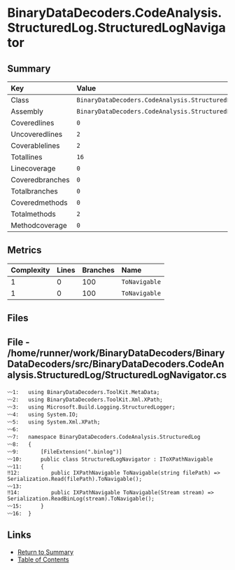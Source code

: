 ﻿# BinaryDataDecoders.CodeAnalysis.StructuredLog.StructuredLogNavigator

## Summary

| Key             | Value                                                                  |
| :-------------- | :--------------------------------------------------------------------- |
| Class           | `BinaryDataDecoders.CodeAnalysis.StructuredLog.StructuredLogNavigator` |
| Assembly        | `BinaryDataDecoders.CodeAnalysis.StructuredLog`                        |
| Coveredlines    | `0`                                                                    |
| Uncoveredlines  | `2`                                                                    |
| Coverablelines  | `2`                                                                    |
| Totallines      | `16`                                                                   |
| Linecoverage    | `0`                                                                    |
| Coveredbranches | `0`                                                                    |
| Totalbranches   | `0`                                                                    |
| Coveredmethods  | `0`                                                                    |
| Totalmethods    | `2`                                                                    |
| Methodcoverage  | `0`                                                                    |

## Metrics

| Complexity | Lines | Branches | Name          |
| :--------- | :---- | :------- | :------------ |
| 1          | 0     | 100      | `ToNavigable` |
| 1          | 0     | 100      | `ToNavigable` |

## Files

## File - /home/runner/work/BinaryDataDecoders/BinaryDataDecoders/src/BinaryDataDecoders.CodeAnalysis.StructuredLog/StructuredLogNavigator.cs

```CSharp
〰1:   using BinaryDataDecoders.ToolKit.MetaData;
〰2:   using BinaryDataDecoders.ToolKit.Xml.XPath;
〰3:   using Microsoft.Build.Logging.StructuredLogger;
〰4:   using System.IO;
〰5:   using System.Xml.XPath;
〰6:   
〰7:   namespace BinaryDataDecoders.CodeAnalysis.StructuredLog
〰8:   {
〰9:       [FileExtension(".binlog")]
〰10:      public class StructuredLogNavigator : IToXPathNavigable
〰11:      {
‼12:          public IXPathNavigable ToNavigable(string filePath) => Serialization.Read(filePath).ToNavigable();
〰13:  
‼14:          public IXPathNavigable ToNavigable(Stream stream) => Serialization.ReadBinLog(stream).ToNavigable();
〰15:      }
〰16:  }
```

## Links

* [Return to Summary](Summary.md)
* [Table of Contents](../TOC.md)

